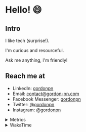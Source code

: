 # Hello! 😄

## Intro

I like tech (surprise!).

I'm curious and resourceful.

Ask me anything, I'm friendly!

## Reach me at

- LinkedIn: [gordonpn](https://www.linkedin.com/in/gordonpn/)
- Email: [contact@gordon-pn.com](mailto:contact@gordon-pn.com)
- Facebook Messenger: [gordonpn](https://www.messenger.com/t/Gordonpn)
- Twitter: [@gordonpn](https://twitter.com/Gordonpn)
- Instagram: [@gordonpn](https://www.instagram.com/gordonpn/)

<details>
  <summary>Metrics</summary>

  <img align="center" src="https://github.com/gordonpn/gordonpn/blob/master/github-metrics.svg" alt="GitHub Metrics">

</details>

<details>
  <summary>WakaTime</summary>

  <!--START_SECTION:waka-->
**I'm an Early 🐤** 

```text
🌞 Morning    178 commits    █████░░░░░░░░░░░░░░░░░░░░   21.5% 
🌆 Daytime    320 commits    █████████░░░░░░░░░░░░░░░░   38.65% 
🌃 Evening    294 commits    █████████░░░░░░░░░░░░░░░░   35.51% 
🌙 Night      36 commits     █░░░░░░░░░░░░░░░░░░░░░░░░   4.35%

```
📅 **I'm Most Productive on Wednesday** 

```text
Monday       128 commits    ███░░░░░░░░░░░░░░░░░░░░░░   15.46% 
Tuesday      101 commits    ███░░░░░░░░░░░░░░░░░░░░░░   12.2% 
Wednesday    185 commits    █████░░░░░░░░░░░░░░░░░░░░   22.34% 
Thursday     110 commits    ███░░░░░░░░░░░░░░░░░░░░░░   13.29% 
Friday       122 commits    ███░░░░░░░░░░░░░░░░░░░░░░   14.73% 
Saturday     61 commits     █░░░░░░░░░░░░░░░░░░░░░░░░   7.37% 
Sunday       121 commits    ███░░░░░░░░░░░░░░░░░░░░░░   14.61%

```


📊 **This Week I Spent My Time On** 

```text
💬 Programming Languages: 
Java                     6 hrs 17 mins       █████████████░░░░░░░░░░░░   53.95% 
JSON                     1 hr 46 mins        ███░░░░░░░░░░░░░░░░░░░░░░   15.21% 
Markdown                 1 hr 17 mins        ██░░░░░░░░░░░░░░░░░░░░░░░   11.05% 
ERB                      56 mins             ██░░░░░░░░░░░░░░░░░░░░░░░   8.14% 
YAML                     32 mins             █░░░░░░░░░░░░░░░░░░░░░░░░   4.7%

🔥 Editors: 
IntelliJ                 9 hrs 47 mins       █████████████████████░░░░   83.98% 
VS Code                  1 hr 51 mins        ████░░░░░░░░░░░░░░░░░░░░░   16.02%

```


 Last Updated on 03/11/2022 10:29:11 UTC
<!--END_SECTION:waka-->
</details>
